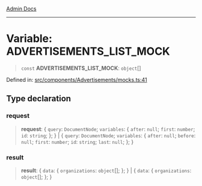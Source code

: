 [Admin Docs](/)

***

# Variable: ADVERTISEMENTS\_LIST\_MOCK

> `const` **ADVERTISEMENTS\_LIST\_MOCK**: `object`[]

Defined in: [src/components/Advertisements/mocks.ts:41](https://github.com/PalisadoesFoundation/talawa-admin/blob/main/src/components/Advertisements/mocks.ts#L41)

## Type declaration

### request

> **request**: \{ `query`: `DocumentNode`; `variables`: \{ `after`: `null`; `first`: `number`; `id`: `string`; \}; \} \| \{ `query`: `DocumentNode`; `variables`: \{ `after`: `null`; `before`: `null`; `first`: `number`; `id`: `string`; `last`: `null`; \}; \}

### result

> **result**: \{ `data`: \{ `organizations`: `object`[]; \}; \} \| \{ `data`: \{ `organizations`: `object`[]; \}; \}
